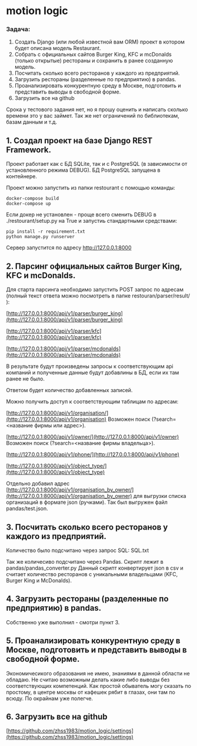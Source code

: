 # motion logic

### Задача:
1) Создать Django (или любой известной вам ORM) проект в котором будет описана модель Restaurant.
2) Собрать с официальных сайтов Burger King, KFC и mcDonalds (только открытые) рестораны и сохранить в ранее созданную модель.
3) Посчитать сколько всего ресторанов у каждого из предприятий.
4) Загрузить рестораны (разделенные по предприятию) в pandas.
5) Проанализировать конкурентную среду в Москве, подготовить и представить выводы в свободной форме.
6) Загрузить все на github

Срока у тестового задания нет, но я прошу оценить и написать сколько времени это у вас займет.
Так же нет ограничений по библиотекам, базам данным и т.д.

## 1. Создал проект на базе Django REST Framework.
Проект работает как с БД SQLite, так и с PostgreSQL (в зависимости от установленного режима DEBUG).
БД PostgreSQL запущена в контейнере.

Проект можно запустить из папки restourant с помощью команды:

```/bin/bash
docker-compose build
docker-compose up
```

Если докер не установлен - проще всего сменить DEBUG в ./restourant/setup.py на True и запустиь стандартными средствами:

```/bin/bash
pip install -r requirement.txt
python manage.py runserver
```

Сервер запустится по адресу http://127.0.0.1:8000

## 2. Парсинг официальных сайтов Burger King, KFC и mcDonalds.

Для старта парсинга необходимо запустить POST запрос по адресам (полный текст ответа можно посмотреть в папке restouran/parser/result/
):

[http://127.0.0.1:8000/api/v1/parser/burger_king](http://127.0.0.1:8000/api/v1/parser/burger_king)

[http://127.0.0.1:8000/api/v1/parser/kfc](http://127.0.0.1:8000/api/v1/parser/kfc)

[http://127.0.0.1:8000/api/v1/parser/mcdonalds](http://127.0.0.1:8000/api/v1/parser/mcdonalds)

В результате будут произведены запросы к соответствующим api компаний и полученные данные будут добавлины в БД, если их там ранее не было.

Ответом будет количество добавленных записей.

Можно получить доступ к соответствующим таблицам по адресам:

[http://127.0.0.1:8000/api/v1/organisation/](http://127.0.0.1:8000/api/v1/organisation)
 Возможен поиск (?search=<название фирмы или адрес>).

[http://127.0.0.1:8000/api/v1/owner/](http://127.0.0.1:8000/api/v1/owner)
 Возможен поиск (?search=<название фирмы владельца>).

[http://127.0.0.1:8000/api/v1/phone/](http://127.0.0.1:8000/api/v1/phone)

[http://127.0.0.1:8000/api/v1/object_type/](http://127.0.0.1:8000/api/v1/object_type)

Отдельно добавил адрес [http://127.0.0.1:8000/api/v1/organisation_by_owner/](http://127.0.0.1:8000/api/v1/organisation_by_owner)
для выгрузки списка организаций в формате json (ручками). Так был выгружен файл pandas/test.json.

## 3. Посчитать сколько всего ресторанов у каждого из предприятий.
Количество было подсчитано через запрос SQL: SQL.txt

Так же количесиво подсчитано через Pandas. Скрипт лежит в pandas/pandas_converter.py Данный скрипт конвертирует json в csv и считает количество ресторанов с уникальными владельцами (KFC, Burger King и McDonalds).

## 4. Загрузить рестораны (разделенные по предприятию) в pandas.
Собственно уже выполнил - смотри пункт 3.

## 5. Проанализировать конкурентную среду в Москве, подготовить и представить выводы в свободной форме.
Экономичесикого образования не имею, знаниями в данной области не обладаю. Не считаю возможным делать какие либо выводы без соответствующих компетенций.
Как простой обыватель могу сказать по простому, в центре москвы от кафешек рябит в глазах, они там по всюду. По окрайнам уже полегче.

## 6. Загрузить все на github
[https://github.com/zhss1983/motion_logic/settings](https://github.com/zhss1983/motion_logic/settings)
